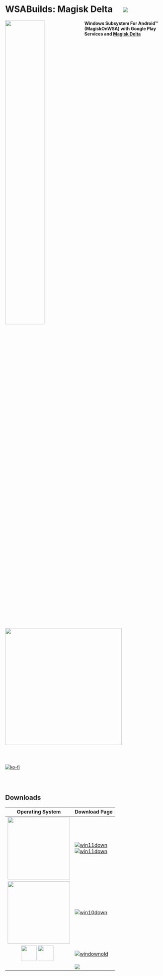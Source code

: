 # WSABuilds: Magisk Delta &nbsp; &nbsp; <img src="https://img.shields.io/github/downloads/MustardChef/WSAMagiskDelta/total?label=Total%20Downloads&style=for-the-badge"/> &nbsp; 
<img align="left" src="https://user-images.githubusercontent.com/68516357/224510073-69690d94-0104-4ef3-917c-353b6e161504.png" width="50%"/>

#### Windows Subsystem For Android™ (MagiskOnWSA) with Google Play Services and [Magisk Delta](https://github.com/HuskyDG/magisk-files) 
[<img src="https://invidget.switchblade.xyz/2thee7zzHZ" style="width: 375px;"/>](https://discord.gg/2thee7zzHZ)

</br>
</br>

[![ko-fi](https://ko-fi.com/img/githubbutton_sm.svg)](https://ko-fi.com/N4N0K08AC)
</br>
</br>

&nbsp;

## Downloads


|****Operating System****|****Download Page****|
|----------|-----------| 
|<img src="https://upload.wikimedia.org/wikipedia/commons/e/e6/Windows_11_logo.svg" style="width: 200px;"/> | [![win11down](https://img.shields.io/badge/Download%20Latest%20Build-Windows%2011%20x64-blue?style=for-the-badge&logo=windows11)](https://github.com/MustardChef/WSAMagiskDelta/releases/tag/Windows_11_2306.40000.4.0) <br /> [![win11down](https://img.shields.io/badge/Download%20Latest%20Build-Windows%2011%20arm64-blue?style=for-the-badge&logo=windows11)](https://github.com/MustardChef/WSAMagiskDelta/releases/tag/Windows_11_2306.40000.4.0_arm64)|![image](https://user-images.githubusercontent.com/68516357/213565690-f2f3710b-7673-4ac1-b8b4-0c6f58028c6f.png)
|<img src="https://upload.wikimedia.org/wikipedia/commons/0/05/Windows_10_Logo.svg" style="width: 200px;"/> | [![win10down](https://img.shields.io/badge/Download%20Latest%20Build-Windows%2010%20x64-blue?style=for-the-badge&logo=windows)](https://github.com/MustardChef/WSAMagiskDelta/releases/tag/Windows_10_2306.40000.4.0)|
| &nbsp; &nbsp; &nbsp; &nbsp; &nbsp; <img src="https://img.icons8.com/color/240/null/windows-11.png" style="width: 50px;"/> <img src="https://img.icons8.com/color/240/null/windows-10.png" style="width: 50px;"/>  |[![windownold](https://img.shields.io/badge/Windows%2010%2F11-Older%20Builds-red?style=for-the-badge)](https://github.com/MustardChef/WSAMagiskDelta/blob/master/OldBuilds.md)|
||[<img src="https://img.shields.io/badge/Magisk%20Delta-Changelog-FF7920?style=for-the-badge&logoColor=white&logo=github" />](https://github.com/HuskyDG/magisk-files/blob/main/note.md)|

